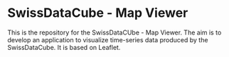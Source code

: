 # SwissDataCube - Map Viewer
This is the repository for the SwissDataCUbe - Map Viewer.
The aim is to develop an application to visualize time-series data produced by the SwissDataCube.
It is based on Leaflet.
